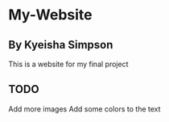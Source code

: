 # My-Website
## By Kyeisha Simpson
This is a website for my final project
## TODO
Add more images
Add some colors to the text
